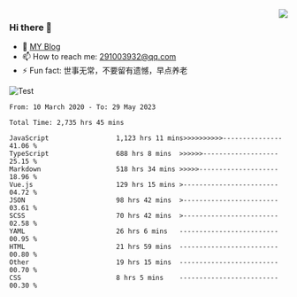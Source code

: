 <img align='right' src='https://github-readme-stats.vercel.app/api?username=niaogege&show_icons=true&theme=radical'/>

### Hi there 👋

- 🌱 [MY Blog](https://bythewayer.com/)
- 📫 How to reach me: 291003932@qq.com
- ⚡ Fun fact:  世事无常，不要留有遗憾，早点养老

![Test](https://github-readme-stats.vercel.app/api/top-langs/?username=niaogege&layout=compact)

<!--START_SECTION:waka-->

```text
From: 10 March 2020 - To: 29 May 2023

Total Time: 2,735 hrs 45 mins

JavaScript                 1,123 hrs 11 mins>>>>>>>>>>---------------   41.06 %
TypeScript                 688 hrs 8 mins  >>>>>>-------------------   25.15 %
Markdown                   518 hrs 34 mins >>>>>--------------------   18.96 %
Vue.js                     129 hrs 15 mins >------------------------   04.72 %
JSON                       98 hrs 42 mins  >------------------------   03.61 %
SCSS                       70 hrs 42 mins  >------------------------   02.58 %
YAML                       26 hrs 6 mins   -------------------------   00.95 %
HTML                       21 hrs 59 mins  -------------------------   00.80 %
Other                      19 hrs 15 mins  -------------------------   00.70 %
CSS                        8 hrs 5 mins    -------------------------   00.30 %
```

<!--END_SECTION:waka-->
